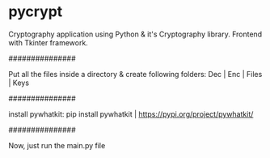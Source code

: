 # pycrypt
Cryptography application using Python &amp; it's Cryptography library. Frontend with Tkinter framework.

###############

Put all the files inside a directory & create following folders:
Dec | Enc | Files | Keys

###############

install pywhatkit:
pip install pywhatkit |
https://pypi.org/project/pywhatkit/

###############

Now, just run the main.py file
